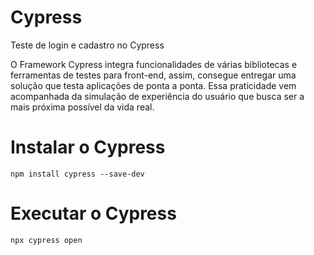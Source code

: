 # Cypress
Teste de login e cadastro no Cypress


O Framework Cypress integra funcionalidades de várias bibliotecas e ferramentas de testes para front-end, assim, consegue entregar uma solução que testa aplicações de ponta a ponta. Essa praticidade vem acompanhada da simulação de experiência do usuário que busca ser a mais próxima possível da vida real.

# Instalar o Cypress 
```
npm install cypress --save-dev
```

# Executar o Cypress

```
npx cypress open
```
